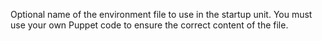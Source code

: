 Optional name of the environment file to use in the startup unit. You must use your own Puppet code to ensure the correct content of the file.